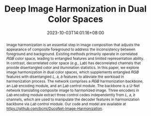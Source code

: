 ---
# Documentation: https://sourcethemes.com/academic/docs/managing-content/

title: "Deep Image Harmonization in Dual Color Spaces"
authors: 
- Linfeng Tan
- Jiangtong Li
- Li Niu
- Liqing Zhang.
date: 2023-10-03T14:01:16+08:00
doi: ""

# Schedule page publish date (NOT publication's date).
publishDate: 2023-10-03T14:01:16+08:00

# Publication type.
# Legend: 0 = Uncategorized; 1 = Conference paper; 2 = Journal article;
# 3 = Preprint / Working Paper; 4 = Report; 5 = Book; 6 = Book section;
# 7 = Thesis; 8 = Patent
publication_types: ["1"]

# Publication name and optional abbreviated publication name.
publication: Proceedings of the 31th ACM International Conference on Multimedia (ACM MM 2023)
publication_short: "ACM MM 2023"

abstract: "Image harmonization is an essential step in image composition that adjusts the appearance of composite foreground to address the inconsistency between foreground and background. Existing methods primarily operate in correlated 𝑅𝐺𝐵 color space, leading to entangled features and limited representation ability. In contrast, decorrelated color space (*e.g.*, 𝐿𝑎𝑏) has decorrelated channels that provide disentangled color and illumination statistics. In this paper, we explore image harmonization in dual color spaces, which supplements entangled 𝑅𝐺𝐵 features with disentangled 𝐿, 𝑎, 𝑏 features to alleviate the workload in harmonization process. The network comprises a 𝑅𝐺𝐵 harmonization backbone, an 𝐿𝑎𝑏 encoding module, and an 𝐿𝑎𝑏 control module. The backbone is a U-Net network translating composite image to harmonized image. Three encoders in 𝐿𝑎𝑏 encoding module extract three control codes independently from 𝐿, 𝑎, 𝑏 channels, which are used to manipulate the decoder features in harmonization backbone via 𝐿𝑎𝑏 control module. Our code and model are available at https://github.com/bcmi/DucoNet-Image-Harmonization."

# Summary. An optional shortened abstract.
summary: ""

tags: []
categories: []
featured: false

# Custom links (optional).
#   Uncomment and edit lines below to show custom links.
# links:
# - name: Follow
#   url: https://twitter.com
#   icon_pack: fab
#   icon: twitter

url_pdf: 
url_code: 
url_dataset: 
url_poster:
url_project:
url_slides:
url_source:
url_video:

# Featured image
# To use, add an image named `featured.jpg/png` to your page's folder. 
# Focal points: Smart, Center, TopLeft, Top, TopRight, Left, Right, BottomLeft, Bottom, BottomRight.
image:
  caption: "Model Structure"
  focal_point: "Right"
  preview_only: True

# Associated Projects (optional).
#   Associate this publication with one or more of your projects.
#   Simply enter your project's folder or file name without extension.
#   E.g. `internal-project` references `content/project/internal-project/index.md`.
#   Otherwise, set `projects: []`.
projects: []

# Slides (optional).
#   Associate this publication with Markdown slides.
#   Simply enter your slide deck's filename without extension.
#   E.g. `slides: "example"` references `content/slides/example/index.md`.
#   Otherwise, set `slides: ""`.
slides: ""
---